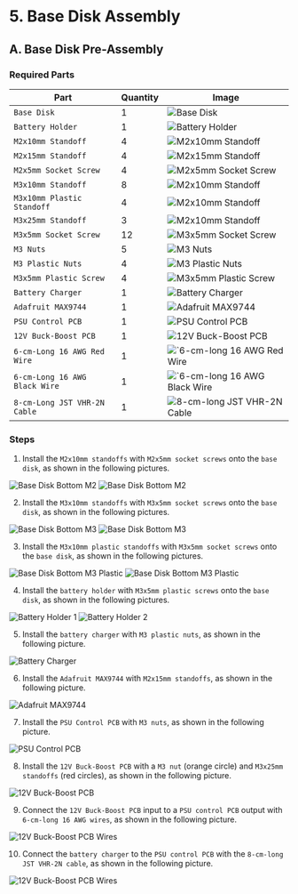 # 5. Base Disk Assembly
## A. Base Disk Pre-Assembly
### Required Parts
| Part                           | Quantity | Image                                                                             |
| ------------------------------ | -------- | --------------------------------------------------------------------------------- |
| `Base Disk`                    | 1        | ![Base Disk](images/laser/base%20disk.jpg)                                        |
| `Battery Holder`               | 1        | ![Battery Holder](images/3d%20printed%20parts/battery%20holder.jpg)               |
| `M2x10mm Standoff`             | 4        | ![M2x10mm Standoff](images/hardware/M2x10mm%20standoff.jpg)                       |
| `M2x15mm Standoff`             | 4        | ![M2x15mm Standoff](images/hardware/M2x15mm%20standoff.jpg)                       |
| `M2x5mm Socket Screw`          | 4        | ![M2x5mm Socket Screw](images/hardware/M2x5mm%20socket.jpg)                       |
| `M3x10mm Standoff`             | 8        | ![M2x10mm Standoff](images/hardware/M3x10mm%20standoff.jpg)                       |
| `M3x10mm Plastic Standoff`     | 4        | ![M2x10mm Standoff](images/hardware/M3x10mm%20plastic%20standoff.jpg)             |
| `M3x25mm Standoff`             | 3        | ![M2x10mm Standoff](images/hardware/M3x25mm%20standoff.jpg)                       |
| `M3x5mm Socket Screw`          | 12       | ![M3x5mm Socket Screw](images/hardware/M3x5mm%20socket.jpg)                       |
| `M3 Nuts`                      | 5        | ![M3 Nuts](images/hardware/M3%20nut.jpg)                                          |
| `M3 Plastic Nuts`              | 4        | ![M3 Plastic Nuts](images/hardware/M3%20plastic%20nut.jpg)                        |
| `M3x5mm Plastic Screw`         | 4        | ![M3x5mm Plastic Screw](images/hardware/M3x5mm%20plastic.jpg)                     |
| `Battery Charger`              | 1        | ![Battery Charger](images/electronics/RRC-PMM240%20vertical.jpg)                  |
| `Adafruit MAX9744`             | 1        | ![Adafruit MAX9744](images/assemblies/04G%20heat%20shrink%20tube.jpg)             |
| `PSU Control PCB`              | 1        | ![PSU Control PCB](images/assemblies/03B%20all.jpg)                               |
| `12V Buck-Boost PCB`           | 1        | ![12V Buck-Boost PCB](images/assemblies/03C%20all.jpg)                            |
| `6-cm-Long 16 AWG Red Wire`    | 1        | ![`6-cm-long 16 AWG Red Wire](images/electronics/16%20AWG%20red%20wire.jpg)       |
| `6-cm-Long 16 AWG Black Wire`  | 1        | ![`6-cm-long 16 AWG Black Wire](images/electronics/16%20AWG%20black%20wire.jpg)   |
| `8-cm-Long JST VHR-2N Cable`   | 1        | ![`8-cm-long JST VHR-2N Cable`](images/electronics/battery%20charger%20cable.jpg) |

### Steps
1. Install the `M2x10mm standoffs` with `M2x5mm socket screws` onto the `base disk`, as shown in the following pictures.

![Base Disk Bottom M2](images/assemblies/05A%20base%20disk%20bottom%20M2.jpg)
![Base Disk Bottom M2](images/assemblies/05A%20base%20disk%20top%20M2.jpg)

2. Install the `M3x10mm standoffs` with `M3x5mm socket screws` onto the `base disk`, as shown in the following pictures.

![Base Disk Bottom M3](images/assemblies/05A%20base%20disk%20bottom%20M3.jpg)
![Base Disk Bottom M3](images/assemblies/05A%20base%20disk%20top%20M3.jpg)

3. Install the `M3x10mm plastic standoffs` with `M3x5mm socket screws` onto the `base disk`, as shown in the following pictures.

![Base Disk Bottom M3 Plastic](images/assemblies/05A%20base%20disk%20bottom%20M3%20plastic.jpg)
![Base Disk Bottom M3 Plastic](images/assemblies/05A%20base%20disk%20top%20M3%20plastic.jpg)

4. Install the `battery holder` with `M3x5mm plastic screws` onto the `base disk`, as shown in the following pictures.

![Battery Holder 1](images/assemblies/05A%20battery%20holder%201.jpg)
![Battery Holder 2](images/assemblies/05A%20battery%20holder%202.jpg)

5. Install the `battery charger` with `M3 plastic nuts`, as shown in the following picture.

![Battery Charger](images/assemblies/05A%20battery%20charger.jpg)

6. Install the `Adafruit MAX9744` with `M2x15mm standoffs`, as shown in the following picture.

![Adafruit MAX9744](images/assemblies/05A%20amplifier.jpg)

7. Install the `PSU Control PCB`  with `M3 nuts`, as shown in the following picture.

![PSU Control PCB](images/assemblies/05A%20psu%20control%20pcb.jpg)

8. Install the `12V Buck-Boost PCB`  with a `M3 nut` (orange circle) and `M3x25mm standoffs` (red circles), as shown in the following picture.

![12V Buck-Boost PCB](images/assemblies/05A%2012V%20buck-boost%20pcb.jpg)

9. Connect the `12V Buck-Boost PCB` input to a `PSU control PCB` output with `6-cm-long 16 AWG wires`, as shown in the following picture.

![12V Buck-Boost PCB Wires](images/assemblies/05A%2012V%20buck-boost%20pcb%20wires.jpg)

10. Connect the `battery charger` to the `PSU control PCB` with the `8-cm-long JST VHR-2N cable`, as shown in the following picture.

![12V Buck-Boost PCB Wires](images/assemblies/05A%20battery%20charger%20cable.jpg)
